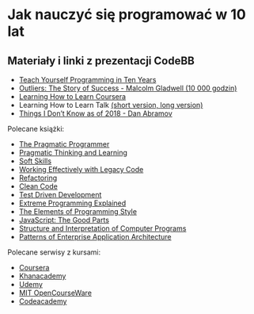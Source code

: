 # Jak nauczyć się programować w 10 lat

## Materiały i linki z prezentacji CodeBB

- [Teach Yourself Programming in Ten Years](http://norvig.com/21-days.html)
- [Outliers: The Story of Success - Malcolm Gladwell (10 000 godzin)](https://www.amazon.com/Outliers-Story-Success-Malcolm-Gladwell/dp/0316017922)
- [Learning How to Learn Coursera](https://www.coursera.org/learn/learning-how-to-learn/)
- Learning How to Learn Talk [(short version, ](https://youtu.be/O96fE1E-rf8) [long version)](https://youtu.be/vd2dtkMINIw)
- [Things I Don’t Know as of 2018 - Dan Abramov](https://overreacted.io/things-i-dont-know-as-of-2018/)

Polecane książki:
- [The Pragmatic Programmer](https://www.amazon.com/Pragmatic-Programmer-Journeyman-Master/dp/020161622X)
- [Pragmatic Thinking and Learning](https://www.amazon.com/Pragmatic-Thinking-Learning-Refactor-Programmers/dp/1934356050)
- [Soft Skills](https://www.amazon.com/Soft-Skills-software-developers-manual/dp/1617292397)
- [Working Effectively with Legacy Code](https://www.amazon.com/Working-Effectively-Legacy-Michael-Feathers/dp/0131177052)
- [Refactoring](https://www.amazon.com/Refactoring-Improving-Design-Existing-Code/dp/0201485672)
- [Clean Code](https://www.amazon.com/Clean-Code-Handbook-Software-Craftsmanship-ebook/dp/B001GSTOAM)
- [Test Driven Development](https://www.amazon.com/Test-Driven-Development-Kent-Beck/dp/0321146530)
- [Extreme Programming Explained](https://www.amazon.com/Extreme-Programming-Explained-Embrace-Change/dp/0201616416)
- [The Elements of Programming Style](https://www.amazon.com/Elements-Programming-Style-Brian-Kernighan/dp/0070342075)
- [JavaScript: The Good Parts](https://www.amazon.com/JavaScript-Good-Parts-Douglas-Crockford/dp/0596517742)
- [Structure and Interpretation of Computer Programs](https://www.amazon.com/Structure-Interpretation-Computer-Programs-Engineering/dp/0262510871)
- [Patterns of Enterprise Application Architecture](https://www.amazon.com/Patterns-Enterprise-Application-Architecture-Martin/dp/0321127420)


Polecane serwisy z kursami: 
- [Coursera](https://www.coursera.org/)
- [Khanacademy](https://www.khanacademy.org/)
- [Udemy](https://www.udemy.com/)
- [MIT OpenCourseWare](https://ocw.mit.edu/courses/electrical-engineering-and-computer-science/)
- [Codeacademy](https://www.codecademy.com/)
